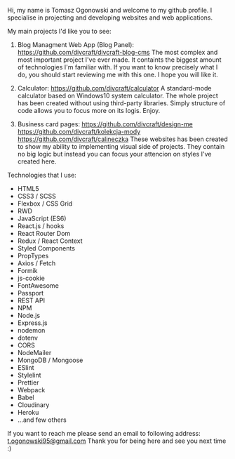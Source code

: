 Hi, my name is Tomasz Ogonowski and welcome to my github profile.
I specialise in projecting and developing websites and web applications.

My main projects I'd like you to see:

1. Blog Managment Web App (Blog Panel):
https://github.com/divcraft/divcraft-blog-cms
The most complex and most important project I've ever made. It containts the biggest amount of technologies I'm familiar with. If you want to know precisely what I do, you should start reviewing me with this one. I hope you will like it.

2. Calculator:
https://github.com/divcraft/calculator
A standard-mode calculator based on Windows10 system calculator. The whole project has been created without using third-party libraries. Simply structure of code allows you to focus more on its logis. Enjoy.

3. Business card pages:
https://github.com/divcraft/design-me
https://github.com/divcraft/kolekcja-mody
https://github.com/divcraft/calineczka
These websites has been created to show my ability to implementing visual side of projects. They contain no big logic but instead you can focus your attencion on styles I've created here.

Technologies that I use:
  - HTML5
  - CSS3 / SCSS
  - Flexbox / CSS Grid
  - RWD
  - JavaScript (ES6)
  - React.js / hooks
  - React Router Dom
  - Redux / React Context
  - Styled Components
  - PropTypes
  - Axios / Fetch
  - Formik
  - js-cookie
  - FontAwesome
  - Passport
  - REST API
  - NPM
  - Node.js
  - Express.js
  - nodemon
  - dotenv
  - CORS
  - NodeMailer
  - MongoDB / Mongoose
  - ESlint
  - Stylelint
  - Prettier
  - Webpack
  - Babel
  - Cloudinary
  - Heroku
  - ...and few others

If you want to reach me please send an email to following address: t.ogonowski95@gmail.com
Thank you for being here and see you next time :) 
